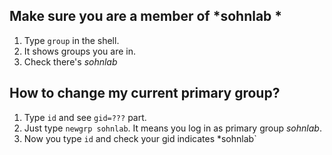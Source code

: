 

Make sure you are a member of *sohnlab *
---

1. Type `group` in the shell.
2. It shows groups you are in.
3. Check there's *sohnlab*

**How to change my current primary group?**
---

1. Type `id` and see `gid=???` part.
2. Just type `newgrp sohnlab`. It means you log in as primary group *sohnlab*.
3. Now you type `id` and check your gid indicates *sohnlab`